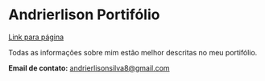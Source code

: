 # Andrierlison Portifólio

[Link para página](https://andrierlison.github.io/andrierlison_portifolio/)

Todas as informações sobre mim estão melhor descritas no meu portifólio.

**Email de contato:** andrierlisonsilva8@gmail.com
